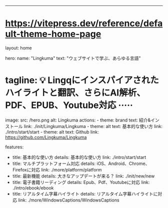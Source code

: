 ---
# https://vitepress.dev/reference/default-theme-home-page
layout: home

hero:
  name: "Lingkuma"
  text: "ウェブサイトで学ぶ、あらゆる言語"
  # tagline: 💡 Lingqにインスパイアされたハイライトと翻訳、さらにAI解析、PDF、EPUB、Youtube対応 ·····
  image:
    src: /hero.png
    alt: Lingkuma
  actions:
    - theme: brand
      text: 紹介&インストール
      link: ./init/Lingkuma/Lingkuma
    - theme: alt
      text: 基本的な使い方
      link: ./intro/start/start
    - theme: alt
      text: Github
      link: https://github.com/Lingkuma/Lingkuma

features:
  - title: 基本的な使い方
    details: 基本的な使い方
    link: ./intro/start/start
  - title: マルチプラットフォーム対応
    details: iOS、Android、Chrome、Firefoxに対応
    link: ./more/platform/platform
  - title: 最新機能
    details: 大きなアップデートが来る？
    link: ./init/new/new
  - title: 電子書籍リーディング
    details: Epub、Pdf、Youtubeに対応
    link: ./intro/ebook/ebook
  - title: リアルタイム字幕ハイライト
    details: リアルタイム字幕ハイライトに対応
    link: ./more/WindowsCaptions/WindowsCaptions


